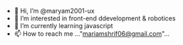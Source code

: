 - 👋 Hi, I’m @maryam2001-ux
- 👀 I’m interested in front-end ddevelopment & robotices
- 🌱 I’m currently learning javascript
- 📫 How to reach me ..."mariamshrif06@gmail.com"...

<!---
maryam2001-ux/maryam2001-ux is a ✨ special ✨ repository because its `README.md` (this file) appears on your GitHub profile.
You can click the Preview link to take a look at your changes.
--->
